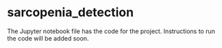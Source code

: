 # sarcopenia_detection

The Jupyter notebook file has the code for the project. Instructions to run the code will be added soon.
